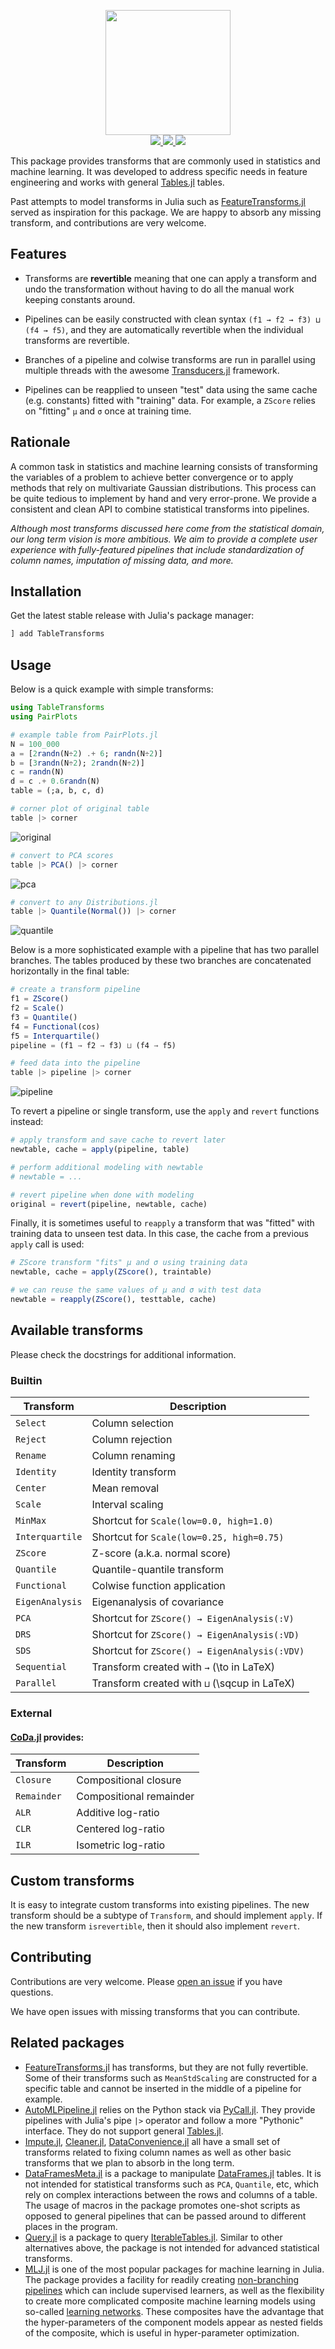 <p align="center">
  <img src="docs/logo.png" height="200"><br>
  <a href="https://github.com/JuliaML/TableTransforms.jl/actions">
    <img src="https://img.shields.io/github/workflow/status/JuliaML/TableTransforms.jl/CI?style=flat-square">
  </a>
  <a href="https://codecov.io/gh/JuliaML/TableTransforms.jl">
    <img src="https://img.shields.io/codecov/c/github/JuliaML/TableTransforms.jl?style=flat-square">
  </a>
  <a href="LICENSE">
    <img src="https://img.shields.io/badge/license-MIT-blue.svg?style=flat-square">
  </a>
</p>

This package provides transforms that are commonly used in statistics
and machine learning. It was developed to address specific needs in
feature engineering and works with general
[Tables.jl](https://github.com/JuliaData/Tables.jl) tables.

Past attempts to model transforms in Julia such as
[FeatureTransforms.jl](https://github.com/invenia/FeatureTransforms.jl)
served as inspiration for this package. We are happy to absorb any
missing transform, and contributions are very welcome.

## Features

- Transforms are **revertible** meaning that one can apply a transform
  and undo the transformation without having to do all the manual work
  keeping constants around.

- Pipelines can be easily constructed with clean syntax
  `(f1 → f2 → f3) ⊔ (f4 → f5)`, and they are automatically
  revertible when the individual transforms are revertible.

- Branches of a pipeline and colwise transforms are run in parallel
  using multiple threads with the awesome
  [Transducers.jl](https://github.com/JuliaFolds/Transducers.jl)
  framework.

- Pipelines can be reapplied to unseen "test" data using the same cache
  (e.g. constants) fitted with "training" data. For example, a `ZScore`
  relies on "fitting" `μ` and `σ` once at training time.

## Rationale

A common task in statistics and machine learning consists of transforming
the variables of a problem to achieve better convergence or to apply methods
that rely on multivariate Gaussian distributions. This process can be quite
tedious to implement by hand and very error-prone. We provide a consistent
and clean API to combine statistical transforms into pipelines.

*Although most transforms discussed here come from the statistical domain,
our long term vision is more ambitious. We aim to provide a complete
user experience with fully-featured pipelines that include standardization
of column names, imputation of missing data, and more.*

## Installation

Get the latest stable release with Julia's package manager:

```julia
] add TableTransforms
```

## Usage

Below is a quick example with simple transforms:

```julia
using TableTransforms
using PairPlots

# example table from PairPlots.jl
N = 100_000
a = [2randn(N÷2) .+ 6; randn(N÷2)]
b = [3randn(N÷2); 2randn(N÷2)]
c = randn(N)
d = c .+ 0.6randn(N)
table = (;a, b, c, d)

# corner plot of original table
table |> corner
```
![original](docs/original.png)

```julia
# convert to PCA scores
table |> PCA() |> corner
```
![pca](docs/pca.png)

```julia
# convert to any Distributions.jl
table |> Quantile(Normal()) |> corner
```
![quantile](docs/quantile.png)

Below is a more sophisticated example with a pipeline that has
two parallel branches. The tables produced by these two branches
are concatenated horizontally in the final table:
```julia
# create a transform pipeline
f1 = ZScore()
f2 = Scale()
f3 = Quantile()
f4 = Functional(cos)
f5 = Interquartile()
pipeline = (f1 → f2 → f3) ⊔ (f4 → f5)

# feed data into the pipeline
table |> pipeline |> corner
```
![pipeline](docs/pipeline.png)

To revert a pipeline or single transform, use the `apply` and `revert`
functions instead:

```julia
# apply transform and save cache to revert later
newtable, cache = apply(pipeline, table)

# perform additional modeling with newtable
# newtable = ...

# revert pipeline when done with modeling
original = revert(pipeline, newtable, cache)
```

Finally, it is sometimes useful to `reapply` a transform that was
"fitted" with training data to unseen test data. In this case, the
cache from a previous `apply` call is used:

```julia
# ZScore transform "fits" μ and σ using training data
newtable, cache = apply(ZScore(), traintable)

# we can reuse the same values of μ and σ with test data
newtable = reapply(ZScore(), testtable, cache)
```

## Available transforms

Please check the docstrings for additional information.

### Builtin

| Transform | Description |
|-----------|-------------|
| `Select` | Column selection |
| `Reject` | Column rejection |
| `Rename` | Column renaming |
| `Identity` | Identity transform |
| `Center` | Mean removal |
| `Scale` | Interval scaling |
| `MinMax` | Shortcut for `Scale(low=0.0, high=1.0)` |
| `Interquartile` | Shortcut for `Scale(low=0.25, high=0.75)` |
| `ZScore` | Z-score (a.k.a. normal score) |
| `Quantile` | Quantile-quantile transform |
| `Functional` | Colwise function application |
| `EigenAnalysis` | Eigenanalysis of covariance |
| `PCA` | Shortcut for `ZScore() → EigenAnalysis(:V)` |
| `DRS` | Shortcut for `ZScore() → EigenAnalysis(:VD)` |
| `SDS` | Shortcut for `ZScore() → EigenAnalysis(:VDV)` |
| `Sequential` | Transform created with `→` (\to in LaTeX) |
| `Parallel` | Transform created with `⊔` (\sqcup in LaTeX) |

### External

#### [CoDa.jl](https://github.com/JuliaEarth/CoDa.jl) provides:

| Transform | Description |
|-----------|-------------|
| `Closure` | Compositional closure |
| `Remainder` | Compositional remainder |
| `ALR` | Additive log-ratio |
| `CLR` | Centered log-ratio |
| `ILR` | Isometric log-ratio |

## Custom transforms

It is easy to integrate custom transforms into existing
pipelines. The new transform should be a subtype of
`Transform`, and should implement `apply`. If the new
transform `isrevertible`, then it should also implement
`revert`.

## Contributing

Contributions are very welcome. Please [open an issue](https://github.com/JuliaML/TableTransforms.jl/issues) if you have questions.

We have open issues with missing transforms that you can contribute.

## Related packages

- [FeatureTransforms.jl](https://github.com/invenia/FeatureTransforms.jl)
  has transforms, but they are not fully revertible. Some of their
  transforms such as `MeanStdScaling` are constructed for a specific
  table and cannot be inserted in the middle of a pipeline for example.
- [AutoMLPipeline.jl](https://github.com/IBM/AutoMLPipeline.jl) relies on
  the Python stack via [PyCall.jl](https://github.com/JuliaPy/PyCall.jl).
  They provide pipelines with Julia's pipe `|>` operator and follow a
  more "Pythonic" interface. They do not support general
  [Tables.jl](https://github.com/JuliaData/Tables.jl).
- [Impute.jl](https://github.com/invenia/Impute.jl),
  [Cleaner.jl](https://github.com/TheRoniOne/Cleaner.jl),
  [DataConvenience.jl](https://github.com/xiaodaigh/DataConvenience.jl)
  all have a small set of transforms related to fixing column names as
  well as other basic transforms that we plan to absorb in the long term.
- [DataFramesMeta.jl](https://github.com/jkrumbiegel/Chain.jl) is a package
  to manipulate [DataFrames.jl](https://github.com/JuliaData/DataFrames.jl)
  tables. It is not intended for statistical transforms such as `PCA`,
  `Quantile`, etc, which rely on complex interactions between the rows and
  columns of a table. The usage of macros in the package promotes one-shot
  scripts as opposed to general pipelines that can be passed around to
  different places in the program.
- [Query.jl](https://github.com/queryverse/Query.jl) is a package to query
  [IterableTables.jl](https://github.com/queryverse/IterableTables.jl).
  Similar to other alternatives above, the package is not intended for
  advanced statistical transforms.
- [MLJ.jl](https://alan-turing-institute.github.io/MLJ.jl/dev/) is one
  of the most popular packages for machine learning in Julia. The
  package provides a facility for readily creating [non-branching
  pipelines](https://alan-turing-institute.github.io/MLJ.jl/dev/linear_pipelines/#Linear-Pipelines)
  which can include supervised learners, as well as the flexibility to
  create more complicated composite machine learning models using
  so-called [learning
  networks](https://alan-turing-institute.github.io/MLJ.jl/dev/composing_models/#Learning-Networks). These composites
  have the advantage that the hyper-parameters of the component models
  appear as nested fields of the composite, which is useful in
  hyper-parameter optimization.
